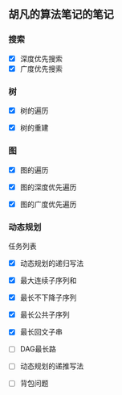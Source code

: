 ## 胡凡的算法笔记的笔记

### 搜索
* [x] 深度优先搜索
* [x] 广度优先搜索

### 树
* [x] 树的遍历
* [x] 树的重建


### 图
* [x] 图的遍历
* [x] 图的深度优先遍历
* [x] 图的广度优先遍历







### 动态规划
任务列表
* [x] 动态规划的递归写法
* [x] 最大连续子序列和
* [x] 最长不下降子序列
* [x] 最长公共子序列

* [x] 最长回文子串
* [ ] DAG最长路
* [ ] 动态规划的递推写法 
* [ ] 背包问题